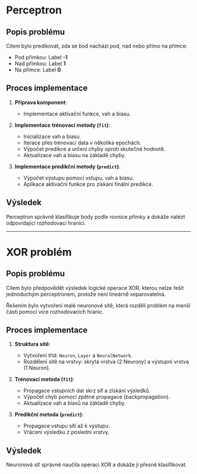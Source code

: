# Perceptron
## Popis problému
Cílem bylo predikovat, zda se bod nachází pod, nad nebo přímo na přímce:
- Pod přímkou: Label **-1**
- Nad přímkou: Label **1**
- Na přímce: Label **0**

## Proces implementace
1. **Příprava komponent**:
   - Implementace aktivační funkce, vah a biasu.
   
2. **Implementace trénovací metody (`fit`)**:
   - Inicializace vah a biasu.
   - Iterace přes trénovací data v několika epochách.
   - Výpočet predikce a určení chyby oproti skutečné hodnotě.
   - Aktualizace vah a biasu na základě chyby.

3. **Implementace predikční metody (`predict`)**:
   - Výpočet výstupu pomocí vstupu, vah a biasu.
   - Aplikace aktivační funkce pro získání finální predikce.

## Výsledek
Perceptron správně klasifikuje body podle rovnice přímky a dokáže nalézt odpovídající rozhodovací hranici.

---

# XOR problém
## Popis problému
Cílem bylo předpovědět výsledek logické operace XOR, kterou nelze řešit jednoduchým perceptronem, protože není lineárně separovatelná. 

Řešením bylo vytvoření malé neuronové sítě, která rozdělí problém na menší části pomocí více rozhodovacích hranic.

## Proces implementace
1. **Struktura sítě**:
   - Vytvoření tříd: `Neuron`, `Layer` a `NeuralNetwork`.
   - Rozdělení sítě na vrstvy: skrytá vrstva (2 Neurony) a výstupní vrstva (1 Neuron).

2. **Trénovací metoda (`fit`)**:
   - Propagace vstupních dat skrz síť a získání výsledků.
   - Výpočet chyb pomocí zpětné propagace (backpropagation).
   - Aktualizace vah a biasů na základě chyby.

3. **Predikční metoda (`predict`)**:
   - Propagace vstupu sítí až k výstupu.
   - Vrácení výsledku z poslední vrstvy.

## Výsledek
Neuronová síť správně naučila operaci XOR a dokáže ji přesně klasifikovat.
